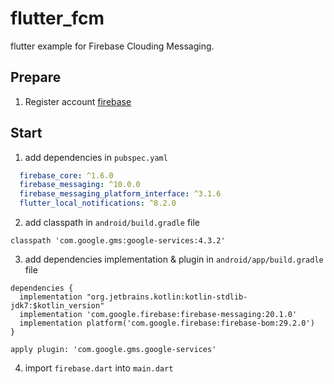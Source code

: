 # flutter_fcm

flutter example for Firebase Clouding Messaging.

## Prepare

1. Register account [firebase](https://firebase.google.cn/)

## Start

1. add dependencies in `pubspec.yaml`

```yaml
  firebase_core: ^1.6.0
  firebase_messaging: ^10.0.0
  firebase_messaging_platform_interface: ^3.1.6
  flutter_local_notifications: ^8.2.0
```

2. add classpath in `android/build.gradle` file

```
classpath 'com.google.gms:google-services:4.3.2'
```

3. add dependencies implementation & plugin in `android/app/build.gradle` file

```
dependencies {
  implementation "org.jetbrains.kotlin:kotlin-stdlib-jdk7:$kotlin_version"
  implementation 'com.google.firebase:firebase-messaging:20.1.0'
  implementation platform('com.google.firebase:firebase-bom:29.2.0')
}
```

```
apply plugin: 'com.google.gms.google-services'
```

4. import `firebase.dart` into `main.dart`
